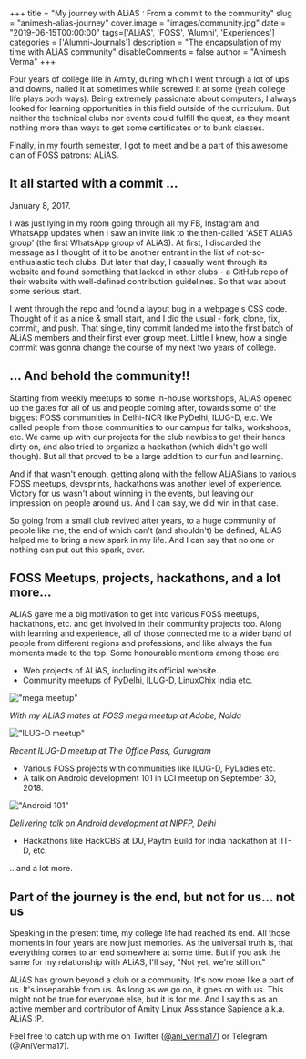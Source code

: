 +++
title = "My journey with ALiAS : From a commit to the community"
slug = "animesh-alias-journey"
cover.image = "images/community.jpg"
date = "2019-06-15T00:00:00"
tags=['ALiAS', 'FOSS', 'Alumni', 'Experiences']
categories = ['Alumni-Journals']
description = "The encapsulation of my time with ALiAS community"
disableComments = false
author = "Animesh Verma"
+++

Four years of college life in Amity, during which I went through a lot of ups and downs, nailed it at sometimes while screwed it at some (yeah college life plays both ways). Being extremely passionate about computers, I always looked for learning opportunities in this field outside of the curriculum. But neither the technical clubs nor events could fulfill the quest, as they meant nothing more than ways to get some certificates or to bunk classes.

Finally, in my fourth semester, I got to meet and be a part of this awesome clan of FOSS patrons: ALiAS.

## It all started with a commit ...
January 8, 2017.

I was just lying in my room going through all my FB, Instagram and WhatsApp updates when I saw an invite link to the then-called 'ASET ALiAS group' (the first WhatsApp group of ALiAS). At first, I discarded the message as I thought of it to be another entrant in the list of not-so-enthusiastic tech clubs. But later that day, I casually went through its website and found something that lacked in other clubs - a GitHub repo of their website with well-defined contribution guidelines. So that was about some serious start.

I went through the repo and found a layout bug in a webpage's CSS code. Thought of it as a nice & small start, and I did the usual - fork, clone, fix, commit, and push. That single, tiny commit landed me into the first batch of ALiAS members and their first ever group meet. Little I knew, how a single commit was gonna change the course of my next two years of college.

## ... And behold the community!!
Starting from weekly meetups to some in-house workshops, ALiAS opened up the gates for all of us and people coming after, towards some of the biggest FOSS communities in Delhi-NCR like PyDelhi, ILUG-D, etc. We called people from those communities to our campus for talks, workshops, etc. We came up with our projects for the club newbies to get their hands dirty on, and also tried to organize a hackathon (which didn't go well though). But all that proved to be a large addition to our fun and learning.

And if that wasn't enough, getting along with the fellow ALiASians to various FOSS meetups, devsprints, hackathons was another level of experience. Victory for us wasn't about winning in the events, but leaving our impression on people around us. And I can say, we did win in that case.

So going from a small club revived after years, to a huge community of people like me, the end of which can't (and shouldn't) be defined, ALiAS helped me to bring a new spark in my life. And I can say that no one or nothing can put out this spark, ever.

## FOSS Meetups, projects, hackathons, and a lot more...
ALiAS gave me a big motivation to get into various FOSS meetups, hackathons, etc. and get involved in their community projects too. Along with learning and experience, all of those connected me to a wider band of people from different regions and professions, and like always the fun moments made to the top. Some honourable mentions among those are:

- Web projects of ALiAS, including its official website.
- Community meetups of PyDelhi, ILUG-D, LinuxChix India etc.

!["mega meetup"](https://instagram.fdel11-1.fna.fbcdn.net/vp/831911659398b3791e15d51fc5f1e1dd/5D8B9F41/t51.2885-15/sh0.08/e35/s640x640/37622536_2061369673873286_1724218422025256960_n.jpg?_nc_ht=instagram.fdel11-1.fna.fbcdn.net)

*With my ALiAS mates at FOSS mega meetup at Adobe, Noida*

!["ILUG-D meetup"](https://pbs.twimg.com/media/D6W9qpAUIAESXxz.jpg:small)

*Recent ILUG-D meetup at The Office Pass, Gurugram*

- Various FOSS projects with communities like ILUG-D, PyLadies etc.
- A talk on Android development 101 in LCI meetup on September 30, 2018.

!["Android 101"](https://pbs.twimg.com/media/DoVeIobW0AAIzDn.jpg:small)

*Delivering talk on Android development at NIPFP, Delhi*

- Hackathons like HackCBS at DU, Paytm Build for India hackathon at IIT-D, etc.

...and a lot more.

## Part of the journey is the end, but not for us... not us
Speaking in the present time, my college life had reached its end. All those moments in four years are now just memories. As the universal truth is, that everything comes to an end somewhere at some time. But if you ask the same for my relationship with ALiAS, I'll say, "Not yet, we're still on."

ALiAS has grown beyond a club or a community. It's now more like a part of us. It's inseparable from us. As long as we go on, it goes on with us. This might not be true for everyone else, but it is for me. And I say this as an active member and contributor of Amity Linux Assistance Sapience a.k.a. ALiAS :P.


Feel free to catch up with me on Twitter ([@ani_verma17](https://twitter.com/ani_verma17)) or Telegram (@AniVerma17).
